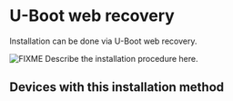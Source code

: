 # U-Boot web recovery

Installation can be done via U-Boot web recovery.

![FIXME](/lib/images/smileys/fixme.svg) Describe the installation procedure here.

## Devices with this installation method
